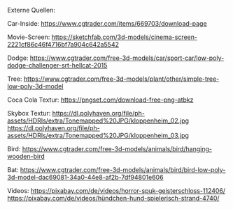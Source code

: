 Externe Quellen:

Car-Inside:
https://www.cgtrader.com/items/669703/download-page


Movie-Screen:
https://sketchfab.com/3d-models/cinema-screen-2221cf86c46f4716bf7a904c642a5542


Dodge:
https://www.cgtrader.com/free-3d-models/car/sport-car/low-poly-dodge-challenger-srt-hellcat-2015


Tree:
https://www.cgtrader.com/free-3d-models/plant/other/simple-tree-low-poly-3d-model


Coca Cola Textur:
https://pngset.com/download-free-png-atbkz

Skybox Textur:
https://dl.polyhaven.org/file/ph-assets/HDRIs/extra/Tonemapped%20JPG/kloppenheim_02.jpg
https://dl.polyhaven.org/file/ph-assets/HDRIs/extra/Tonemapped%20JPG/kloppenheim_03.jpg


Bird:
https://www.cgtrader.com/free-3d-models/animals/bird/hanging-wooden-bird

Bat:
https://www.cgtrader.com/free-3d-models/animals/bird/bird-low-poly-3d-model-dac69081-34a0-44e8-af2b-7df94801e606

Videos:
https://pixabay.com/de/videos/horror-spuk-geisterschloss-112406/
https://pixabay.com/de/videos/hündchen-hund-spielerisch-strand-4740/